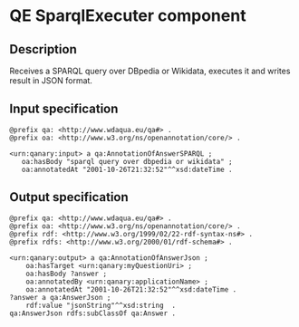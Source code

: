 # QE SparqlExecuter component

## Description

Receives a SPARQL query over DBpedia or Wikidata, executes it and writes result in JSON format.

## Input specification

```ttl
@prefix qa: <http://www.wdaqua.eu/qa#> .
@prefix oa: <http://www.w3.org/ns/openannotation/core/> .

<urn:qanary:input> a qa:AnnotationOfAnswerSPARQL ;
   oa:hasBody "sparql query over dbpedia or wikidata" ;
   oa:annotatedAt "2001-10-26T21:32:52"^^xsd:dateTime .
```

## Output specification

```ttl
@prefix qa: <http://www.wdaqua.eu/qa#> .
@prefix oa: <http://www.w3.org/ns/openannotation/core/> .
@prefix rdf: <http://www.w3.org/1999/02/22-rdf-syntax-ns#> .
@prefix rdfs: <http://www.w3.org/2000/01/rdf-schema#> .

<urn:qanary:output> a qa:AnnotationOfAnswerJson ;
    oa:hasTarget <urn:qanary:myQuestionUri> ;
    oa:hasBody ?answer ;
    oa:annotatedBy <urn:qanary:applicationName> ;
    oa:annotatedAt "2001-10-26T21:32:52"^^xsd:dateTime .
?answer a qa:AnswerJson ;
    rdf:value "jsonString"^^xsd:string  .
qa:AnswerJson rdfs:subClassOf qa:Answer .
```